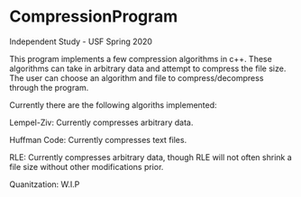 # CompressionProgram
Independent Study - USF Spring 2020

This program implements a few compression algorithms in c++. These algorithms can take in arbitrary data and attempt to compress the file size. The user can choose an algorithm and file to compress/decompress through the program.



Currently there are the following algoriths implemented:

Lempel-Ziv: Currently compresses arbitrary data.

Huffman Code: Currently compresses text files.

RLE: Currently compresses arbitrary data, though RLE will not often shrink a file size without other modifications prior.

Quanitzation: W.I.P
